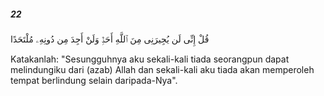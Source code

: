 ##### 22

<span class="ayah">قُلْ إِنِّى لَن يُجِيرَنِى مِنَ ٱللَّهِ أَحَدٌۭ وَلَنْ أَجِدَ مِن دُونِهِۦ مُلْتَحَدًا</span>

<span class="ayah_translation">Katakanlah: "Sesungguhnya aku sekali-kali tiada seorangpun dapat melindungiku dari (azab) Allah dan sekali-kali aku tiada akan memperoleh tempat berlindung selain daripada-Nya".</span>
